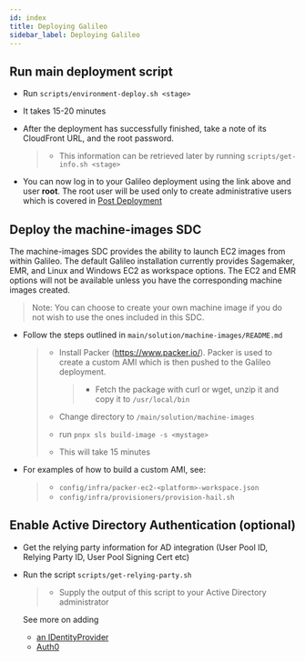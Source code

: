 ```yaml
---
id: index
title: Deploying Galileo
sidebar_label: Deploying Galileo
---
```


Run main deployment script
--------------------------

-   Run `scripts/environment-deploy.sh <stage>`

-   It takes 15-20 minutes

-   After the deployment has successfully finished, take a note of its
    CloudFront URL, and the root password.

    > -   This information can be retrieved later by running
    >     `scripts/get-info.sh <stage>`

-   You can now log in to your Galileo deployment using the link above
    and user **root**. The root user will be used only to create
    administrative users which is covered in [Post Deployment](/deployment/post_deployment/index)

Deploy the machine-images SDC 
-----------------------------

The machine-images SDC provides the ability to launch EC2 images from
within Galileo. The default Galileo installation currently provides
Sagemaker, EMR, and Linux and Windows EC2 as workspace options. The EC2 and EMR
options will not be available unless you have the corresponding machine images created.

> Note: You can choose to create your own machine image if you do not wish to use the ones included in this SDC. 

-   Follow the steps outlined in
    `main/solution/machine-images/README.md`

    > -   Install Packer (<https://www.packer.io/>). Packer is used to
    >     create a custom AMI which is then pushed to the Galileo
    >     deployment.
    >
    >     > -   Fetch the package with curl or wget, unzip it and copy
    >     >     it to `/usr/local/bin`
    >
    > -   Change directory to `/main/solution/machine-images`
    >
    > -   run `pnpx sls build-image -s <mystage>`
    >
    > -   This will take 15 minutes

-   For examples of how to build a custom AMI, see:

    > -   `config/infra/packer-ec2-<platform>-workspace.json`
    > -   `config/infra/provisioners/provision-hail.sh`

Enable Active Directory Authentication (optional)
-------------------------------------------------

-   Get the relying party information for AD integration (User Pool ID,
    Relying Party ID, User Pool Signing Cert etc)

-   Run the script `scripts/get-relying-party.sh`

    > -   Supply the output of this script to your Active Directory
    >     administrator
    
    See more on adding 
    - [an IDentityProvider](/deployment/configuration/auth/configuring_idp)
    - [Auth0](/deployment/configuration/auth/configuring_auth0)
